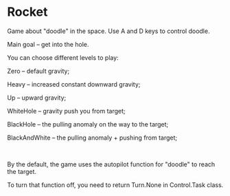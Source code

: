 # Rocket

Game about "doodle" in the space. Use A and D keys to control doodle.

Main goal – get into the hole.


You can choose different levels to play:

Zero – default gravity;

Heavy – increased constant downward gravity;

Up – upward gravity;

WhiteHole – gravity push you from target;

BlackHole – the pulling anomaly on the way to the target;

BlackAndWhite – the pulling anomaly + pushing from target;

 

By the default, the game uses the autopilot function for "doodle" to reach the target.

To turn that function off, you need to return Turn.None in Control.Task class.